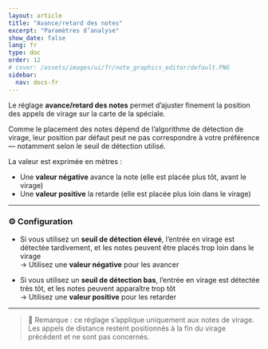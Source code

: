 ```yaml
---
layout: article
title: "Avance/retard des notes"
excerpt: "Paramètres d’analyse"
show_date: false
lang: fr
type: doc
order: 12
# cover: /assets/images/ui/fr/note_graphics_editor/default.PNG
sidebar:
  nav: docs-fr
---
```


Le réglage **avance/retard des notes** permet d’ajuster finement la position des appels de virage sur la carte de la spéciale.

Comme le placement des notes dépend de l’algorithme de détection de virage, leur position par défaut peut ne pas correspondre à votre préférence — notamment selon le seuil de détection utilisé.

La valeur est exprimée en mètres :
- Une **valeur négative** avance la note (elle est placée plus tôt, avant le virage)
- Une **valeur positive** la retarde (elle est placée plus loin dans le virage)

---

### ⚙️ Configuration

- Si vous utilisez un **seuil de détection élevé**, l’entrée en virage est détectée tardivement, et les notes peuvent être placés trop loin dans le virage  
  → Utilisez une **valeur négative** pour les avancer

- Si vous utilisez un **seuil de détection bas**, l’entrée en virage est détectée très tôt, et les notes peuvent apparaître trop tôt  
  → Utilisez une **valeur positive** pour les retarder

---

> 🔎 Remarque : ce réglage s’applique uniquement aux notes de virage.  
> Les appels de distance restent positionnés à la fin du virage précédent et ne sont pas concernés.
